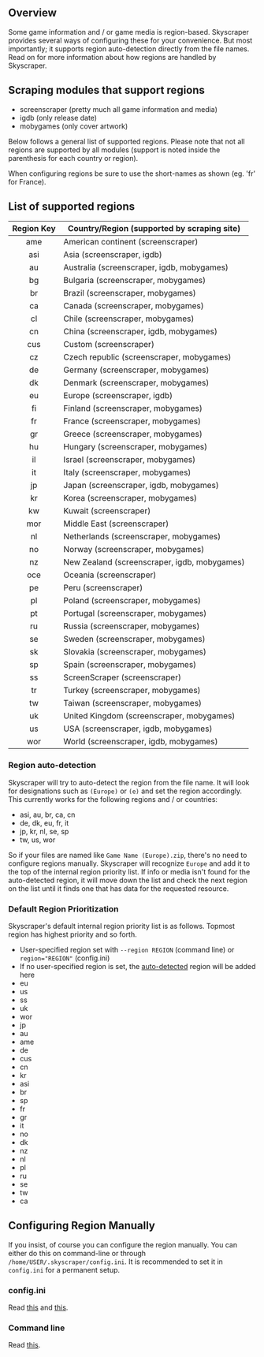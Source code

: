 ## Overview

Some game information and / or game media is region-based. Skyscraper provides several ways of configuring these for your convenience. But most importantly; it supports region auto-detection directly from the file names. Read on for more information about how regions are handled by Skyscraper.

## Scraping modules that support regions

-   screenscraper (pretty much all game information and media)
-   igdb (only release date)
-   mobygames (only cover artwork)

Below follows a general list of supported regions. Please note that not all regions are supported by all modules (support is noted inside the parenthesis for each country or region).

When configuring regions be sure to use the short-names as shown (eg. 'fr' for France).

## List of supported regions

| Region Key | Country/Region (supported by scraping site)  |
| :--------: | -------------------------------------------- |
|    ame     | American continent (screenscraper)           |
|    asi     | Asia (screenscraper, igdb)                   |
|     au     | Australia (screenscraper, igdb, mobygames)   |
|     bg     | Bulgaria (screenscraper, mobygames)          |
|     br     | Brazil (screenscraper, mobygames)            |
|     ca     | Canada (screenscraper, mobygames)            |
|     cl     | Chile (screenscraper, mobygames)             |
|     cn     | China (screenscraper, igdb, mobygames)       |
|    cus     | Custom (screenscraper)                       |
|     cz     | Czech republic (screenscraper, mobygames)    |
|     de     | Germany (screenscraper, mobygames)           |
|     dk     | Denmark (screenscraper, mobygames)           |
|     eu     | Europe (screenscraper, igdb)                 |
|     fi     | Finland (screenscraper, mobygames)           |
|     fr     | France (screenscraper, mobygames)            |
|     gr     | Greece (screenscraper, mobygames)            |
|     hu     | Hungary (screenscraper, mobygames)           |
|     il     | Israel (screenscraper, mobygames)            |
|     it     | Italy (screenscraper, mobygames)             |
|     jp     | Japan (screenscraper, igdb, mobygames)       |
|     kr     | Korea (screenscraper, mobygames)             |
|     kw     | Kuwait (screenscraper)                       |
|    mor     | Middle East (screenscraper)                  |
|     nl     | Netherlands (screenscraper, mobygames)       |
|     no     | Norway (screenscraper, mobygames)            |
|     nz     | New Zealand (screenscraper, igdb, mobygames) |
|    oce     | Oceania (screenscraper)                      |
|     pe     | Peru (screenscraper)                         |
|     pl     | Poland (screenscraper, mobygames)            |
|     pt     | Portugal (screenscraper, mobygames)          |
|     ru     | Russia (screenscraper, mobygames)            |
|     se     | Sweden (screenscraper, mobygames)            |
|     sk     | Slovakia (screenscraper, mobygames)          |
|     sp     | Spain (screenscraper, mobygames)             |
|     ss     | ScreenScraper (screenscraper)                |
|     tr     | Turkey (screenscraper, mobygames)            |
|     tw     | Taiwan (screenscraper, mobygames)            |
|     uk     | United Kingdom (screenscraper, mobygames)    |
|     us     | USA (screenscraper, igdb, mobygames)         |
|    wor     | World (screenscraper, igdb, mobygames)       |

### Region auto-detection

Skyscraper will try to auto-detect the region from the file name. It will look for designations such as `(Europe)` or `(e)` and set the region accordingly. This currently works for the following regions and / or countries:

-   asi, au, br, ca, cn
-   de, dk, eu, fr, it
-   jp, kr, nl, se, sp
-   tw, us, wor

So if your files are named like `Game Name (Europe).zip`, there's no need to configure regions manually. Skyscraper will recognize `Europe` and add it to the top of the internal region priority list. If info or media isn't found for the auto-detected region, it will move down the list and check the next region on the list until it finds one that has data for the requested resource.

### Default Region Prioritization

Skyscraper's default internal region priority list is as follows. Topmost region has highest priority and so forth.

-   User-specified region set with `--region REGION` (command line) or `region="REGION"` (config.ini)
-   If no user-specified region is set, the [auto-detected](REGIONS.md#region-auto-detection) region will be added here
-   eu
-   us
-   ss
-   uk
-   wor
-   jp
-   au
-   ame
-   de
-   cus
-   cn
-   kr
-   asi
-   br
-   sp
-   fr
-   gr
-   it
-   no
-   dk
-   nz
-   nl
-   pl
-   ru
-   se
-   tw
-   ca

## Configuring Region Manually

If you insist, of course you can configure the region manually. You can either do this on command-line or through `/home/USER/.skyscraper/config.ini`. It is recommended to set it in `config.ini` for a permanent setup.

### config.ini

Read [this](CONFIGINI.md#region) and [this](CONFIGINI.md#regionprios).

### Command line

Read [this](CLIHELP.md#-region-code).
